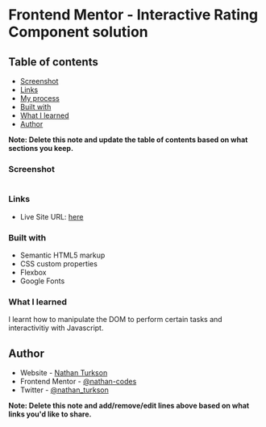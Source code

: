 # Frontend Mentor - Interactive Rating Component solution


## Table of contents


  - [Screenshot](#screenshot)
  - [Links](#links)
  - [My process](#my-process)
  - [Built with](#built-with)
  - [What I learned](#what-i-learned)
  - [Author](#author)


**Note: Delete this note and update the table of contents based on what sections you keep.**



### Screenshot

![]()

### Links

- Live Site URL: [here]()

### Built with

- Semantic HTML5 markup
- CSS custom properties
- Flexbox
- Google Fonts

### What I learned

I learnt how to manipulate the DOM to perform certain tasks and interactivitiy with Javascript.

## Author

- Website - [Nathan Turkson](https://www.your-site.com)
- Frontend Mentor - [@nathan-codes](https://www.frontendmentor.io/profile/nathan-codes)
- Twitter - [@nathan_turkson](https://www.twitter.com/NathanTurkson)

**Note: Delete this note and add/remove/edit lines above based on what links you'd like to share.**
